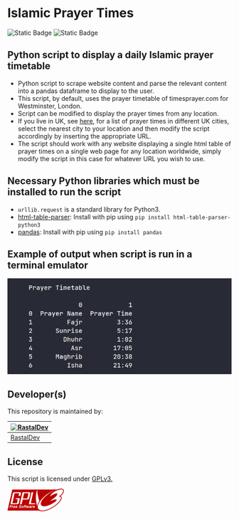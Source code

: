 # Islamic Prayer Times

![Static Badge](https://img.shields.io/badge/Made%20in%20-%20Python%20-%20Blue) ![Static Badge](https://img.shields.io/badge/License%20-%20GPL%20v.3%20-%20Green)

## Python script to display a daily Islamic prayer timetable

- Python script to scrape website content and parse the relevant content into a pandas dataframe to display to the user.
- This script, by default, uses the prayer timetable of timesprayer.com for Westminster, London.
- Script can be modified to display the prayer times from any location.
- If you live in UK, see [here](https://timesprayer.com/en/prayer-times-cities-united-kingdom.html), for a list of prayer times in different UK cities, select the nearest city to your location and then modify the script accordingly by inserting the appropriate URL.
- The script should work with any website displaying a single html table of prayer times on a single web page for any location worldwide, simply modify the script in this case for whatever URL you wish to use.

## Necessary Python libraries which must be installed to run the script

- `urllib.request` is a standard library for Python3.
- [html-table-parser](https://pypi.org/project/html-table-parser-python3/): Install with pip using `pip install html-table-parser-python3`
- [pandas](https://pypi.org/project/pandas/): Install with pip using `pip install pandas`

## Example of output when script is run in a terminal emulator

![screenshot](./example.png)

## Developer(s)

This repository is maintained by:

| [![RastalDev](https://github.com/rastaldev.png?size=100)](https://github.com/rastaldev) |
| --------------------------------------------------------------------------------------- |
| [RastalDev](https://github.com/rastaldev)                                               |

## License

This script is licensed under [GPLv3.](https://github.com/RastalDev/prayer_times/blob/master/LICENSE)

![gplv3.png](./gplv3.png)
